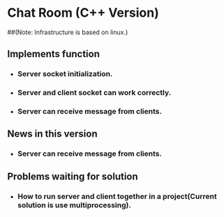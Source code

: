 # Chat Room (C++ Version)
##(Note: Infrastructure is based on linux.)

## Implements function
* ### Server socket initialization.
* ### Server and client socket can work correctly.
* ### Server can receive message from clients.

## News in this version
* ### Server can receive message from clients.

## Problems waiting for solution
* ### How to run server and client together in a project(Current solution is use multiprocessing).